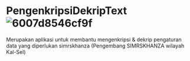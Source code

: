 #  PengenkripsiDekripText![6007d8546cf9f](https://user-images.githubusercontent.com/95389491/147182253-418a6960-a2b5-4957-8245-ed7ee9263029.jpg)

Merupakan aplikasi untuk membantu mengenkripsi & dekrip pengaturan data yang diperlukan simrskhanza (Pengembang SIMRSKHANZA wilayah Kal-Sel)
